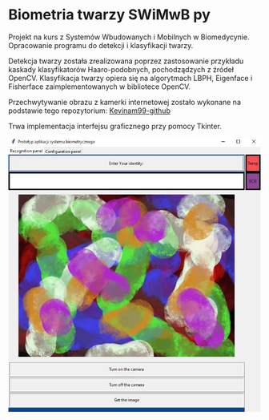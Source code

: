 # Biometria twarzy SWiMwB py
Projekt na kurs z Systemów Wbudowanych i Mobilnych w Biomedycynie. Opracowanie programu do detekcji i klasyfikacji twarzy.

Detekcja twarzy została zrealizowana poprzez zastosowanie przykładu kaskady klasyfikatorów Haaro-podobnych, pochodządzych z źródeł OpenCV.
Klasyfikacja twarzy opiera się na algorytmach LBPH, Eigenface i Fisherface zaimplementowanych w bibliotece OpenCV.

Przechwytywanie obrazu z kamerki internetowej zostało wykonane na podstawie tego repozytorium: [Kevinam99-github](https://github.com/kevinam99/capturing-images-from-webcam-using-opencv-python)

Trwa implementacja interfejsu graficznego przy pomocy Tkinter.

![](/framev1.JPG)
